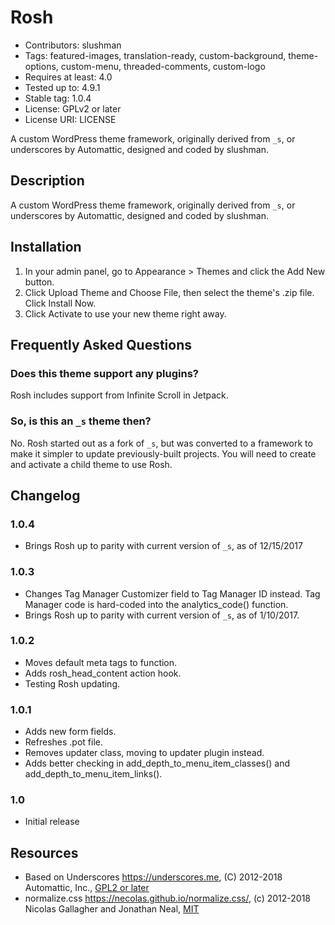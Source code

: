 # Rosh

* Contributors: slushman
* Tags: featured-images, translation-ready, custom-background, theme-options, custom-menu, threaded-comments, custom-logo
* Requires at least: 4.0
* Tested up to: 4.9.1
* Stable tag: 1.0.4
* License: GPLv2 or later
* License URI: LICENSE

A custom WordPress theme framework, originally derived from `_s`, or underscores by Automattic, designed and coded by slushman.



## Description

A custom WordPress theme framework, originally derived from `_s`, or underscores by Automattic, designed and coded by slushman.



## Installation

1. In your admin panel, go to Appearance > Themes and click the Add New button.
2. Click Upload Theme and Choose File, then select the theme's .zip file. Click Install Now.
3. Click Activate to use your new theme right away.



## Frequently Asked Questions

### Does this theme support any plugins?

Rosh includes support from Infinite Scroll in Jetpack.

### So, is this an `_s` theme then?

No. Rosh started out as a fork of `_s`, but was converted to a framework to make it simpler to update previously-built projects. You will need to create and activate a child theme to use Rosh.



## Changelog

### 1.0.4
* Brings Rosh up to parity with current version of `_s`, as of 12/15/2017

### 1.0.3
* Changes Tag Manager Customizer field to Tag Manager ID instead. Tag Manager code is hard-coded into the analytics_code() function.
* Brings Rosh up to parity with current version of `_s`, as of 1/10/2017.

### 1.0.2
* Moves default meta tags to function.
* Adds rosh_head_content action hook.
* Testing Rosh updating.

### 1.0.1
* Adds new form fields.
* Refreshes .pot file.
* Removes updater class, moving to updater plugin instead.
* Adds better checking in add_depth_to_menu_item_classes() and add_depth_to_menu_item_links().

### 1.0
* Initial release



## Resources

* Based on Underscores https://underscores.me, (C) 2012-2018 Automattic, Inc., [GPL2 or later](https://www.gnu.org/licenses/gpl-2.0.html)
* normalize.css https://necolas.github.io/normalize.css/, (c) 2012-2018 Nicolas Gallagher and Jonathan Neal, [MIT](https://opensource.org/licenses/MIT)
